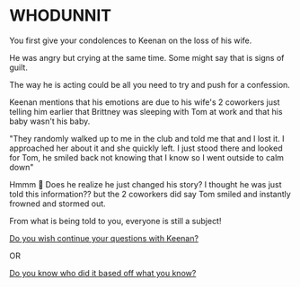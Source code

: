 # WHODUNNIT

You first give your condolences to Keenan on the loss of his wife.

He was angry but crying at the same time. Some might say that is signs of guilt.

The way he is acting could be all you need to try and push for a confession.

Keenan mentions that his emotions are due to his wife's 2 coworkers just telling him earlier that Brittney was sleeping with Tom at work and that his baby wasn't his baby. 

"They randomly walked up to me in the club and told me that and I lost it. I approached her about it and she quickly left. I just stood there and looked for Tom, he smiled back not knowing that I know so I went outside to calm down"

Hmmm 🤔 Does he realize he just changed his story? I thought he was just told this information?? but the 2 coworkers did say Tom smiled and instantly frowned and stormed out. 

From what is being told to you, everyone is still a subject! 

[Do you wish continue your questions with Keenan?](./scene4A.md)

OR 

[Do you know who did it based off what you know?](./scene4B.md)

